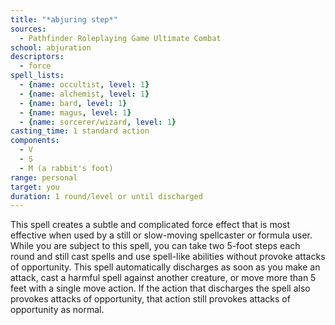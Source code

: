 ```yaml
---
title: "*abjuring step*"
sources:
  - Pathfinder Roleplaying Game Ultimate Combat
school: abjuration
descriptors:
  - force
spell_lists:
  - {name: occultist, level: 1}
  - {name: alchemist, level: 1}
  - {name: bard, level: 1}
  - {name: magus, level: 1}
  - {name: sorcerer/wizard, level: 1}
casting_time: 1 standard action
components:
  - V
  - S
  - M (a rabbit's foot)
range: personal
target: you
duration: 1 round/level or until discharged
---
```


This spell creates a subtle and complicated force effect that is most effective when used by a still or slow-moving spellcaster or formula user. While you are subject to this spell, you can take two 5-foot steps each round and still cast spells and use spell-like abilities without provoke attacks of opportunity. This spell automatically discharges as soon as you make an attack, cast a harmful spell against another creature, or move more than 5 feet with a single move action. If the action that discharges the spell also provokes attacks of opportunity, that action still provokes attacks of opportunity as normal.

